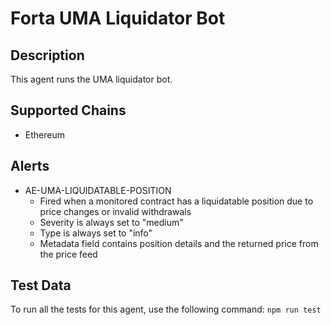 # Forta UMA Liquidator Bot

## Description

This agent runs the UMA liquidator bot.

## Supported Chains

- Ethereum

## Alerts

<!-- -->
- AE-UMA-LIQUIDATABLE-POSITION
  - Fired when a monitored contract has a liquidatable position due to price changes or invalid withdrawals
  - Severity is always set to "medium"
  - Type is always set to "info"
  - Metadata field contains position details and the returned price from the price feed

## Test Data

To run all the tests for this agent, use the following command: `npm run test`
